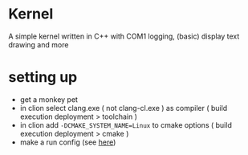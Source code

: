 # Kernel
A simple kernel written in C++ with COM1 logging, (basic) display text drawing and more 

# setting up
- get a monkey pet
- in clion select clang.exe ( not clang-cl.exe ) as compiler ( build execution deployment > toolchain )
- in clion add `-DCMAKE_SYSTEM_NAME=Linux` to cmake options ( build execution deployment > cmake )
- make a run config (see [here](https://cdn.discordapp.com/attachments/806461073199988737/829297573469618176/2021-04-07_12-10-01.mp4))
